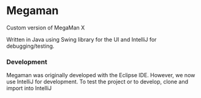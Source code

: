 # Megaman
Custom version of MegaMan X

Written in Java using Swing library for the UI and IntelliJ for debugging/testing.

### Development ###
Megaman was originally developed with the Eclipse IDE. However, we now use IntelliJ for development. To test the project or to develop, clone and import into IntelliJ
